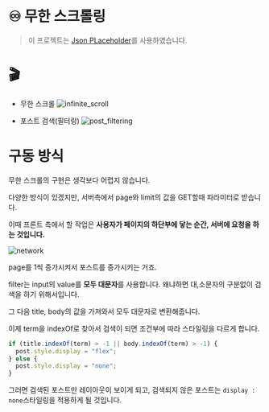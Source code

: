 # ♾ 무한 스크롤링

> 이 프로젝트는 [Json PLaceholder](https://jsonplaceholder.typicode.com/)를 사용하였습니다.

# 🎬

- 무한 스크롤
  ![infinite_scroll](https://user-images.githubusercontent.com/48292190/121282322-3f180600-c914-11eb-9304-58fd5d07d97f.gif)

- 포스트 검색(필터링)
  ![post_filtering](https://user-images.githubusercontent.com/48292190/121282328-4212f680-c914-11eb-9f64-baf35fca544d.gif)

# 구동 방식

무한 스크롤의 구현은 생각보다 어렵지 않습니다.

다양한 방식이 있겠지만, 서버측에서 page와 limit의 값을 GET할때 파라미터로 받습니다.

이때 프론트 측에서 할 작업은 **사용자가 페이지의 하단부에 닿는 순간, 서버에 요청을 하는 것입니다.**

![network](https://images.velog.io/images/hjh040302/post/3ae49506-30b2-44f3-abb4-dbc8d63ad6eb/image.png)

page를 1씩 증가시켜서 포스트를 증가시키는 거죠.

filter는 input의 value를 **모두 대문자**를 사용합니다. 왜냐하면 대,소문자의 구분없이 검색을 하기 위해서입니다.

그 다음 title, body의 값을 가져와서 모두 대문자로 변환해줍니다.

이제 term을 indexOf로 찾아서 검색이 되면 조건부에 따라 스타일링을 다르게 합니다.

```js
if (title.indexOf(term) > -1 || body.indexOf(term) > -1) {
  post.style.display = "flex";
} else {
  post.style.display = "none";
}
```

그러면 검색된 포스트만 레이아웃이 보이게 되고, 검색되지 않은 포스트는 `display : none`스타일링을 적용하게 될 것입니다.

